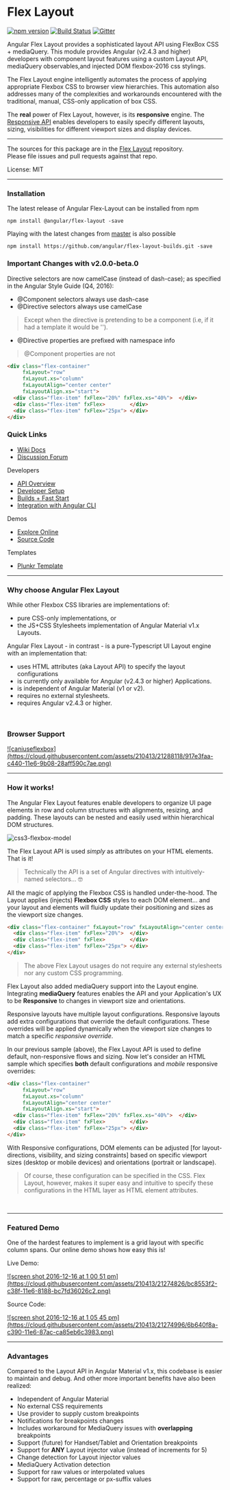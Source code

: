 # Flex Layout  

[![npm version](https://badge.fury.io/js/%40angular%2Fflex-layout.svg)](https://www.npmjs.com/package/%40angular%2Fflex-layout)
[![Build Status](https://travis-ci.org/angular/flex-layout.svg?branch=master)](https://travis-ci.org/angular/flex-layout)
[![Gitter](https://badges.gitter.im/angular/flex-layout.svg)](https://gitter.im/angular/flex-layout)

Angular Flex Layout provides a sophisticated layout API using FlexBox CSS + mediaQuery. 
This module provides Angular (v2.4.3 and higher) developers with component layout features using a 
custom Layout API, mediaQuery observables,and injected DOM flexbox-2016 css stylings.  

The Flex Layout engine intelligently automates the process of applying appropriate 
Flexbox CSS to browser view hierarchies. This automation also addresses many of the 
complexities and workarounds encountered with the traditional, manual, CSS-only application of box CSS. 

The **real** power of Flex Layout, however, is its **responsive** engine. The [Responsive API](https://github.com/angular/flex-layout/wiki/API-Overview#responsive-features)
enables developers to easily specify different layouts, sizing, visibilities for different 
viewport sizes and display devices.

---

The sources for this package are in the [Flex Layout](https://github.com/angular/flex-layout) repository. <br/>
Please file issues and pull requests against that repo.

License: MIT

---

### Installation

The latest release of Angular Flex-Layout can be installed from npm

`npm install @angular/flex-layout -save`

Playing with the latest changes from [master](https://github.com/angular/flex-layout/tree/master) is also possible

`npm install https://github.com/angular/flex-layout-builds.git -save`


### Important Changes with v2.0.0-beta.0 

Directive selectors are now camelCase (instead of dash-case); as specified in the Angular Style Guide (Q4, 2016):

*  @Component selectors always use dash-case
*  @Directive selectors always use camelCase
> Except when the directive is pretending to be a component (i.e, if it had a template it would be '<ng-content></ng-content>').
*  @Directive properties are prefixed with namespace info
> @Component properties are not


```html
<div class="flex-container" 
     fxLayout="row" 
     fxLayout.xs="column"
     fxLayoutAlign="center center"
     fxLayoutAlign.xs="start">
  <div class="flex-item" fxFlex="20%" fxFlex.xs="40%">  </div>
  <div class="flex-item" fxFlex>        </div>
  <div class="flex-item" fxFlex="25px"> </div>
</div> 
```

### Quick Links

*  [Wiki Docs](https://github.com/angular/flex-layout/wiki)
*  [Discussion Forum](https://groups.google.com/forum/#!forum/angular-flex-layout)

Developers

*  [API Overview](https://github.com/angular/flex-layout/wiki/API-Overview)
*  [Developer Setup](https://github.com/angular/flex-layout/wiki/Developer-Setup)
*  [Builds + Fast Start](https://github.com/angular/flex-layout/wiki/Fast-Starts)
*  [Integration with Angular CLI](https://github.com/angular/flex-layout/wiki/Integration-with-Angular-CLI)

Demos 

*  [Explore Online](https://tburleson-layouts-demos.firebaseapp.com/)
*  [Source Code](https://github.com/angular/flex-layout/blob/master/src/demo-app/app/demo-app-module.ts)

Templates

*  [Plunkr Template](https://plnkr.co/edit/h8hzyoEyqdCXmTBA7DfK?p=preview)

----


### Why choose Angular Flex Layout

While other Flexbox CSS libraries are implementations of:

* pure CSS-only implementations, or 
* the JS+CSS Stylesheets implementation of Angular Material v1.x Layouts.

Angular Flex Layout - in contrast - is a pure-Typescript UI Layout engine with an implementation that: 

*  uses HTML attributes (aka Layout API) to specify the layout configurations
*  is currently only available for Angular (v2.4.3 or higher) Applications.
*  is independent of Angular Material (v1 or v2).
*  requires no external stylesheets.
*  requires Angular v2.4.3 or higher.

<br/>

### Browser Support

<a href="http://caniuse.com/#feat=flexbox" target="_blank">
![caniuseflexbox](https://cloud.githubusercontent.com/assets/210413/21288118/917e3faa-c440-11e6-9b08-28aff590c7ae.png)
</a>

<br/>

----

### How it works!

The Angular Flex Layout features enable developers to organize UI page elements in row and column structures with 
alignments, resizing, and padding. These layouts can be nested and easily used within hierarchical DOM structures.

![css3-flexbox-model](https://cloud.githubusercontent.com/assets/210413/20034148/49a4fb62-a382-11e6-9822-42b90dec69be.jpg)


The Flex Layout API is used *simply* as attributes on your HTML elements. That is it! 

> Technically the API is a set of Angular directives with intuitively-named selectors... 🤓

All the magic of applying the Flexbox CSS is handled under-the-hood. The Layout applies (injects) **Flexbox CSS** styles to each DOM element... and your layout and elements will fluidly update their positioning and sizes as the  viewport size changes. 

```html
<div class="flex-container" fxLayout="row" fxLayoutAlign="center center">
  <div class="flex-item" fxFlex="20%">  </div>
  <div class="flex-item" fxFlex>        </div>
  <div class="flex-item" fxFlex="25px"> </div>
</div> 
```

> The above Flex Layout usages do not require any external stylesheets nor any custom CSS programming. 

Flex Layout also added mediaQuery support into the Layout engine. Integrating **mediaQuery** features enables the API and your Application's UX to be **Responsive** to changes in viewport size and orientations. 

Responsive layouts have multiple layout configurations. Responsive layouts add extra configurations that override the default configurations. These overrides will be applied dynamically
when the viewport size changes to match a specific *responsive override*.

In our previous sample (above), the Flex Layout API is used to define default, non-responsive flows and sizing. Now let's consider an HTML sample which specifies **both** default configurations and *mobile* responsive overrides:


```html
<div class="flex-container" 
     fxLayout="row" 
     fxLayout.xs="column"
     fxLayoutAlign="center center"
     fxLayoutAlign.xs="start">
  <div class="flex-item" fxFlex="20%" fxFlex.xs="40%">  </div>
  <div class="flex-item" fxFlex>        </div>
  <div class="flex-item" fxFlex="25px"> </div>
</div> 
```
   
With Responsive configurations, DOM elements can be adjusted [for layout-directions, visibility, and sizing constraints] based on specific viewport sizes (desktop or mobile devices) and orientations (portrait or landscape). 

> Of course, these configuration can be specified in the CSS. Flex Layout, however, makes it super easy
and intuitive to specify these configurations in the HTML layer as HTML element attributes.
 
<br/>

----

### Featured Demo

One of the hardest features to implement is a grid layout with specific column spans. Our online demo shows how easy this is!

Live Demo:

<a href="https://tburleson-layouts-demos.firebaseapp.com/#/stackoverflow" target="_blank">
![screen shot 2016-12-16 at 1 00 51 pm](https://cloud.githubusercontent.com/assets/210413/21274826/bc8553f2-c38f-11e6-8188-bc7fd36026c2.png)
</a>

Source Code:

<a href="https://github.com/angular/flex-layout/blob/master/src/demo-app/app/stack-overflow/columnSpan.demo.ts#L23" target="_blank">
![screen shot 2016-12-16 at 1 05 45 pm](https://cloud.githubusercontent.com/assets/210413/21274996/6b640f8a-c390-11e6-87ac-ca85eb6c3983.png)
</a>

 
<br/>

----

### Advantages 

Compared to the Layout API in Angular Material v1.x, this codebase is easier to maintain and debug.
And other more important benefits have also been realized:

*  Independent of Angular Material 
*  No external CSS requirements
*  Use provider to supply custom breakpoints
*  Notifications for breakpoints changes
  *  Includes workaround for MediaQuery issues with **overlapping** breakpoints
*  Support (future) for Handset/Tablet and Orientation breakpoints
*  Support for **ANY** Layout injector value (instead of increments for 5)
*  Change detection for Layout injector values
*  MediaQuery Activation detection 
*  Support for raw values or interpolated values
*  Support for raw, percentage or px-suffix values


